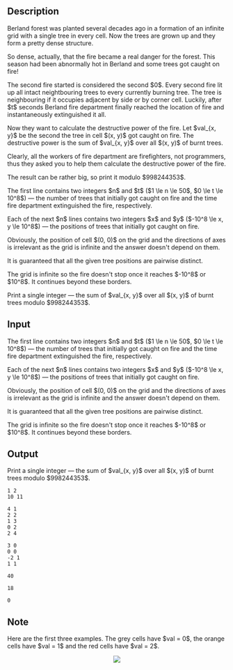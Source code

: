 ## Description

<div><p>Berland forest was planted several decades ago in a formation of an infinite grid with a single tree in every cell. Now the trees are grown up and they form a pretty dense structure.</p><p>So dense, actually, that the fire became a real danger for the forest. This season had been abnormally hot in Berland and some trees got caught on fire! </p><p>The second fire started is considered the second $0$. Every second fire lit up all intact neightbouring trees to every currently burning tree. The tree is neighbouring if it occupies adjacent <span class="tex-font-style-bf">by side or by corner</span> cell. Luckily, after $t$ seconds Berland fire department finally reached the location of fire and instantaneously extinguished it all.</p><p>Now they want to calculate the destructive power of the fire. Let $val_{x, y}$ be the second the tree in cell $(x, y)$ got caught on fire. The destructive power is the sum of $val_{x, y}$ over all $(x, y)$ of burnt trees.</p><p>Clearly, all the workers of fire department are firefighters, not programmers, thus they asked you to help them calculate the destructive power of the fire.</p><p>The result can be rather big, so print it modulo $998244353$.</p></div><div class="input-specification"><p>The first line contains two integers $n$ and $t$ ($1 \le n \le 50$, $0 \le t \le 10^8$) — the number of trees that initially got caught on fire and the time fire department extinguished the fire, respectively.</p><p>Each of the next $n$ lines contains two integers $x$ and $y$ ($-10^8 \le x, y \le 10^8$) — the positions of trees that initially got caught on fire.</p><p>Obviously, the position of cell $(0, 0)$ on the grid and the directions of axes is irrelevant as the grid is infinite and the answer doesn't depend on them.</p><p>It is guaranteed that all the given tree positions are pairwise distinct.</p><p>The grid is infinite so the fire doesn't stop once it reaches $-10^8$ or $10^8$. It continues beyond these borders.</p></div><div class="output-specification"><p>Print a single integer — the sum of $val_{x, y}$ over all $(x, y)$ of burnt trees modulo $998244353$.</p></div>

## Input

<p>The first line contains two integers $n$ and $t$ ($1 \le n \le 50$, $0 \le t \le 10^8$) — the number of trees that initially got caught on fire and the time fire department extinguished the fire, respectively.</p><p>Each of the next $n$ lines contains two integers $x$ and $y$ ($-10^8 \le x, y \le 10^8$) — the positions of trees that initially got caught on fire.</p><p>Obviously, the position of cell $(0, 0)$ on the grid and the directions of axes is irrelevant as the grid is infinite and the answer doesn't depend on them.</p><p>It is guaranteed that all the given tree positions are pairwise distinct.</p><p>The grid is infinite so the fire doesn't stop once it reaches $-10^8$ or $10^8$. It continues beyond these borders.</p>

## Output

<p>Print a single integer — the sum of $val_{x, y}$ over all $(x, y)$ of burnt trees modulo $998244353$.</p>





```input1
1 2
10 11
```




```input2
4 1
2 2
1 3
0 2
2 4
```




```input3
3 0
0 0
-2 1
1 1
```




```output1
40
```




```output2
18
```




```output3
0
```



## Note

<p>Here are the first three examples. The grey cells have $val = 0$, the orange cells have $val = 1$ and the red cells have $val = 2$.</p><center> <img class="tex-graphics" src="file://Igean7XG.png" style="max-width: 100.0%;max-height: 100.0%;"> </center>
